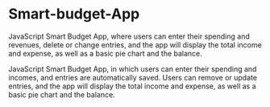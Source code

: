 # Smart-budget-App
JavaScript Smart Budget App, where users can enter their spending and revenues, delete or change entries, and the app will display the total income and expense, as well as a basic pie chart and the balance.


JavaScript Smart Budget App, in which users can enter their spending and incomes, and entries are automatically saved. Users can remove or update entries, and the app will display the total income and expense, as well as a basic pie chart and the balance.
